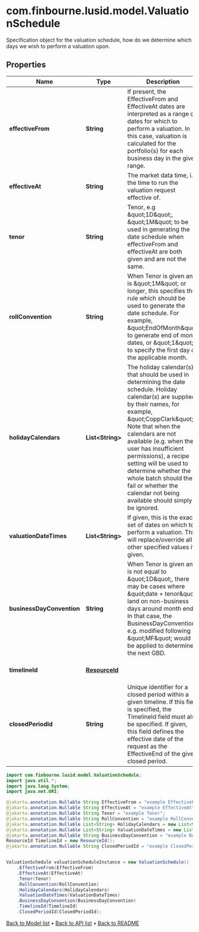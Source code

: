 # com.finbourne.lusid.model.ValuationSchedule
Specification object for the valuation schedule, how do we determine which days we wish to perform a valuation upon.

## Properties

Name | Type | Description | Notes
------------ | ------------- | ------------- | -------------
**effectiveFrom** | **String** | If present, the EffectiveFrom and EffectiveAt dates are interpreted as a range of dates for which to perform a valuation.  In this case, valuation is calculated for the portfolio(s) for each business day in the given range. | [optional] [default to String]
**effectiveAt** | **String** | The market data time, i.e. the time to run the valuation request effective of. | [optional] [default to String]
**tenor** | **String** | Tenor, e.g \&quot;1D\&quot;, \&quot;1M\&quot; to be used in generating the date schedule when effectiveFrom and effectiveAt are both given and are not the same. | [optional] [default to String]
**rollConvention** | **String** | When Tenor is given and is \&quot;1M\&quot; or longer, this specifies the rule which should be used to generate the date schedule.   For example, \&quot;EndOfMonth\&quot; to generate end of month dates, or \&quot;1\&quot; to specify the first day of the applicable month. | [optional] [default to String]
**holidayCalendars** | **List&lt;String&gt;** | The holiday calendar(s) that should be used in determining the date schedule.  Holiday calendar(s) are supplied by their names, for example, \&quot;CoppClark\&quot;.   Note that when the calendars are not available (e.g. when the user has insufficient permissions),   a recipe setting will be used to determine whether the whole batch should then fail or whether the calendar not being available should simply be ignored. | [optional] [default to List<String>]
**valuationDateTimes** | **List&lt;String&gt;** | If given, this is the exact set of dates on which to perform a valuation. This will replace/override all other specified values if given. | [optional] [default to List<String>]
**businessDayConvention** | **String** | When Tenor is given and is not equal to \&quot;1D\&quot;, there may be cases where \&quot;date + tenor\&quot; land on non-business days around month end.  In that case, the BusinessDayConvention, e.g. modified following \&quot;MF\&quot; would be applied to determine the next GBD. | [optional] [default to String]
**timelineId** | [**ResourceId**](ResourceId.md) |  | [optional] [default to ResourceId]
**closedPeriodId** | **String** | Unique identifier for a closed period within a given timeline. If this field is specified, the TimelineId  field must also be specified. If given, this field defines the effective date of the request as the  EffectiveEnd of the given closed period. | [optional] [default to String]

```java
import com.finbourne.lusid.model.ValuationSchedule;
import java.util.*;
import java.lang.System;
import java.net.URI;

@jakarta.annotation.Nullable String EffectiveFrom = "example EffectiveFrom";
@jakarta.annotation.Nullable String EffectiveAt = "example EffectiveAt";
@jakarta.annotation.Nullable String Tenor = "example Tenor";
@jakarta.annotation.Nullable String RollConvention = "example RollConvention";
@jakarta.annotation.Nullable List<String> HolidayCalendars = new List<String>();
@jakarta.annotation.Nullable List<String> ValuationDateTimes = new List<String>();
@jakarta.annotation.Nullable String BusinessDayConvention = "example BusinessDayConvention";
ResourceId TimelineId = new ResourceId();
@jakarta.annotation.Nullable String ClosedPeriodId = "example ClosedPeriodId";


ValuationSchedule valuationScheduleInstance = new ValuationSchedule()
    .EffectiveFrom(EffectiveFrom)
    .EffectiveAt(EffectiveAt)
    .Tenor(Tenor)
    .RollConvention(RollConvention)
    .HolidayCalendars(HolidayCalendars)
    .ValuationDateTimes(ValuationDateTimes)
    .BusinessDayConvention(BusinessDayConvention)
    .TimelineId(TimelineId)
    .ClosedPeriodId(ClosedPeriodId);
```


[Back to Model list](../README.md#documentation-for-models) &#8226; [Back to API list](../README.md#documentation-for-api-endpoints) &#8226; [Back to README](../README.md)
